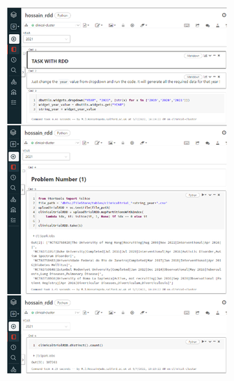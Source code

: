 ![alt text](https://github.com/Maxyee/julhas-data-science-projects/blob/master/Databricks/Projects/Clinical_Trial/RDD/screenshots/1.png)
![alt text](https://github.com/Maxyee/julhas-data-science-projects/blob/master/Databricks/Projects/Clinical_Trial/RDD/screenshots/2.png)
![alt text](https://github.com/Maxyee/julhas-data-science-projects/blob/master/Databricks/Projects/Clinical_Trial/RDD/screenshots/3.png)
